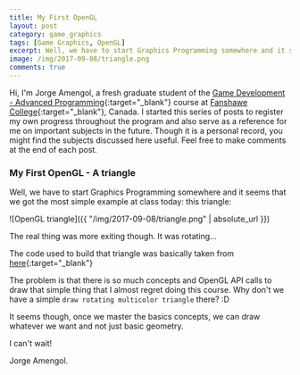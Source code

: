 ```yaml
---
title: My First OpenGL
layout: post
category: game_graphics
tags: [Game Graphics, OpenGL]
excerpt: Well, we have to start Graphics Programming somewhere and it seems that we got the most simple example at class today, this triangle. The real thing was more exiting though. It was rotating... The code used to build that triangle was basically taken from the internet, but the problem is that there is so much concepts and OpenGL API calls to draw that simple thing that I almost regretted doing this course. Why don't we have a simple "Draw Rotated Triangle" there?
image: /img/2017-09-08/triangle.png
comments: true
---
```


Hi, I'm Jorge Amengol, a fresh graduate student of the [Game Development - Advanced Programming](https://www.fanshawec.ca/programs-and-courses/program/gdp1-game-development-advanced-programming/next-year){:target="_blank"} course at [Fanshawe College](https://www.fanshawec.ca/){:target="_blank"}, Canada. I started this series of posts to register my own progress throughout the program and also serve as a reference for me on important subjects in the future. Though it is a personal record, you might find the subjects discussed here useful. Feel free to make comments at the end of each post.

### My First OpenGL - A triangle

Well, we have to start Graphics Programming somewhere and it seems that we got the most simple example at class today: this triangle:

![OpenGL triangle]({{ "/img/2017-09-08/triangle.png" | absolute_url }})

The real thing was more exiting though. It was rotating...

The code used to build that triangle was basically taken from [here](http://www.glfw.org/docs/latest/quick.html){:target="_blank"}

The problem is that there is so much concepts and OpenGL API calls to draw that simple thing that I almost regret doing this course. Why don't we have a simple `draw rotating multicolor triangle` there? :D

It seems though, once we master the basics concepts, we can draw whatever we want and not just basic geometry.

I can't wait!


Jorge Amengol.